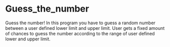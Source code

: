 # Guess_the_number
Guess the number! 
In this program you have to guess a random number between a user defined lower limit and upper limit.
User gets a fixed amount of chances to guess the number according to the range of user defined lower and upper limit.
